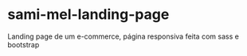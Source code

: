# sami-mel-landing-page
Landing page de um e-commerce, página responsiva feita com sass e bootstrap
